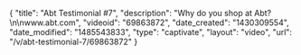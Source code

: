 {
    "title": "Abt Testimonial #7",
    "description": "Why do you shop at Abt?\n\nwww.abt.com",
    "videoid": "69863872",
    "date_created": "1430309554",
    "date_modified": "1485543833",
    "type": "captivate",
    "layout": "video",
    "url": "\/v\/abt-testimonial-7\/69863872"
}